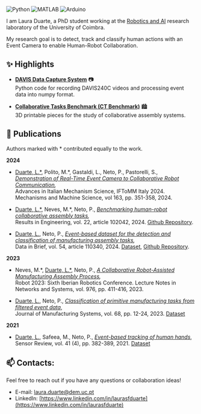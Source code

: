 ![Python](https://img.shields.io/badge/Python-Proficient-green)
![MATLAB](https://img.shields.io/badge/MATLAB-Proficient-green)
![Arduino](https://img.shields.io/badge/Arduino-Intermediate-yellow)

I am Laura Duarte, a PhD student working at the [Robotics and AI](https://github.com/Robotics-and-AI) research laboratory of the University of Coimbra.  

My research goal is to detect, track and classify human actions with an Event Camera to enable Human-Robot Collaboration.


## ✨ Highlights 

- **[DAVIS Data Capture System](https://github.com/Robotics-and-AI/DAVIS-data-capture-system)** 📷  
Python code for recording DAVIS240C videos and processing event data into numpy format.

- **[Collaborative Tasks Benchmark (CT Benchmark)](https://github.com/Robotics-and-AI/collaborative-tasks-benchmark)** 🏙️  
3D printable pieces for the study of collaborative assembly systems.

## 📰 Publications
Authors marked with \* contributed equally to the work.

**2024**
- <a name="Duarte24aims"></a><ins>Duarte, L.\*</ins>, Polito, M.\*, Gastaldi, L., Neto, P., Pastorelli, S.,  
*[Demonstration of Real-Time Event Camera to Collaborative Robot Communication](https://doi.org/10.1007/978-3-031-64553-2_41),*  
Advances in Italian Mechanism Science, IFToMM Italy 2024. Mechanisms and Machine Science, vol 163, pp. 351-358, 2024.

- <a name="Duarte24rie"></a><ins>Duarte, L.\*</ins>, Neves, M.\*, Neto, P., *[Benchmarking human-robot collaborative assembly tasks](https://doi.org/10.1016/j.rineng.2024.102042),*  
Results in Engineering, vol. 22, article 102042, 2024. [Github Repository](https://github.com/Robotics-and-AI/collaborative-tasks-benchmark).

- <a name="Duarte24dib"></a><ins>Duarte, L.</ins>, Neto, P., *[Event-based dataset for the detection and classification of manufacturing assembly tasks](https://doi.org/10.1016/j.dib.2024.110340),*  
Data in Brief, vol. 54, article 110340, 2024. [Dataset](https://doi.org/10.5281/zenodo.10562563), [Github Repository](https://github.com/Robotics-and-AI/DAVIS-data-capture-system).

**2023** 
- <a name="Neves23irc"></a>Neves, M.\*, <ins>Duarte, L.\*</ins>, Neto, P., *[A Collaborative Robot-Assisted Manufacturing Assembly Process](https://doi.org/10.1007/978-3-031-58676-7_33),*  
Robot 2023: Sixth Iberian Robotics Conference. Lecture Notes in Networks and Systems, vol. 976, pp. 411-416, 2023.

- <a name="Duarte23jmsy"></a><ins>Duarte, L.</ins>, Neto, P., *[Classification of primitive manufacturing tasks from filtered event data](https://doi.org/10.1016/j.jmsy.2023.03.001)*,  
Journal of Manufacturing Systems, vol. 68, pp. 12-24, 2023. [Dataset](https://doi.org/10.5281/zenodo.7625961)

**2021**
- <a name="Duarte21sensrev"></a><ins>Duarte, L.</ins>, Safeea, M., Neto, P., *[Event-based tracking of human hands](https://doi.org/10.1108/SR-03-2021-0095)*,  
Sensor Review, vol. 41 (4), pp. 382-389, 2021. [Dataset](https://doi.org/10.5281/zenodo.4918319)


## 📫 Contacts:
Feel free to reach out if you have any questions or collaboration ideas!

- E-mail: laura.duarte@dem.uc.pt
- LinkedIn: [https://www.linkedin.com/in/laurasfduarte](https://www.linkedin.com/in/laurasfduarte)
